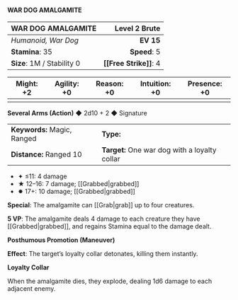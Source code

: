 #### WAR DOG AMALGAMITE

| WAR DOG AMALGAMITE         |  **Level 2 Brute** |
| :------------------------- | -----------------: |
| *Humanoid, War Dog*        |          **EV 15** |
| **Stamina**: 35            |       **Speed**: 5 |
| **Size**: 1M / Stability 0 | **[[Free Strike]]**: 4 |

| **Might**: +2 | **Agility**: +0 | **Reason**: +0 | **Intuition**: +0 | **Presence**: +0 |
| ------------- | --------------- | -------------- | ----------------- | ---------------- |
|               |                 |                |                   |                  |

**Several Arms (Action)** ◆ 2d10 + 2 ◆ Signature

|                             |                                               |
| :-------------------------- | :-------------------------------------------- |
| **Keywords:** Magic, Ranged | **Type:**                                     |
| **Distance:** Ranged 10     | **Target:** One war dog with a loyalty collar |

- ✦ ≤11: 4 damage
- ★ 12–16: 7 damage; [[Grabbed\|grabbed]]
- ✸ 17+: 10 damage; [[Grabbed\|grabbed]]

**Special**: The amalgamite can [[Grab\|grab]] up to four creatures.

**5 VP**: The amalgamite deals 4 damage to each creature they have [[Grabbed\|grabbed]], and regains Stamina equal to the damage dealt.

**Posthumous Promotion (Maneuver)**

**Effect**: The target’s loyalty collar detonates, killing them instantly.

**Loyalty Collar**

When the amalgamite dies, they explode, dealing 1d6 damage to each adjacent enemy.
